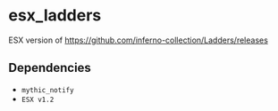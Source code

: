 # esx_ladders
ESX version of https://github.com/inferno-collection/Ladders/releases

## Dependencies
* `mythic_notify`
* `ESX v1.2`
